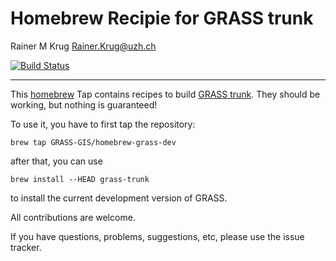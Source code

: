 Homebrew Recipie for GRASS trunk
================
Rainer M Krug <Rainer.Krug@uzh.ch>

[![Build Status](https://travis-ci.org/GRASS-GIS/homebrew-grass-dev.svg?branch=master)](https://travis-ci.org/GRASS-GIS/homebrew-grass-dev)

---

This [homebrew](https://brew.sh) Tap contains recipes to build [GRASS trunk](https://grass.osgeo.org/development/svn/). They should be working, but nothing is guaranteed!

To use it, you have to first tap the repository:
```
brew tap GRASS-GIS/homebrew-grass-dev
```

after that, you can use

````
brew install --HEAD grass-trunk
````

to install the current development version of GRASS.

All contributions are welcome.

If you have questions, problems, suggestions, etc, please use the issue tracker.
